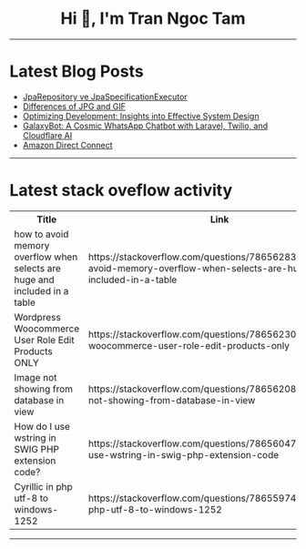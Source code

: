 <h1 align="center">Hi 👋, I'm Tran Ngoc Tam</h1>

---

# Latest Blog Posts 
<!-- BLOG-POST-LIST:START -->
- [JpaRepository ve JpaSpecificationExecutor](https://dev.to/mustafacam/jparepository-ve-jpaspecificationexecutor-3nch)
- [Differences of JPG and GIF](https://dev.to/msmith99994/differences-of-jpg-and-gif-4mo6)
- [Optimizing Development: Insights into Effective System Design](https://dev.to/a_shokn/optimizing-development-insights-into-effective-system-design-5fc4)
- [GalaxyBot: A Cosmic WhatsApp Chatbot with Laravel, Twilio, and Cloudflare AI](https://dev.to/snehalkadwe/galaxybot-a-cosmic-whatsapp-chatbot-with-laravel-twilio-and-cloudflare-ai-3oho)
- [Amazon Direct Connect](https://dev.to/vidhey071/amazon-direct-connect-3lh5)
<!-- BLOG-POST-LIST:END -->

---

# Latest stack oveflow activity
<table>
  <tr><th>Title</th><th>Link</th></tr>
  <!-- STACKOVERFLOW:START --><tr><td>how to avoid memory overflow when selects are huge and included in a table</td><td>https://stackoverflow.com/questions/78656283/how-to-avoid-memory-overflow-when-selects-are-huge-and-included-in-a-table</td></tr><tr><td>Wordpress Woocommerce User Role Edit Products ONLY</td><td>https://stackoverflow.com/questions/78656230/wordpress-woocommerce-user-role-edit-products-only</td></tr><tr><td>Image not showing from database in view</td><td>https://stackoverflow.com/questions/78656208/image-not-showing-from-database-in-view</td></tr><tr><td>How do I use wstring in SWIG PHP extension code?</td><td>https://stackoverflow.com/questions/78656047/how-do-i-use-wstring-in-swig-php-extension-code</td></tr><tr><td>Cyrillic in php utf-8 to windows-1252</td><td>https://stackoverflow.com/questions/78655974/cyrillic-in-php-utf-8-to-windows-1252</td></tr><!-- STACKOVERFLOW:END -->
</table>

---


